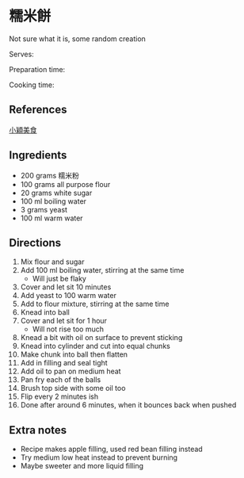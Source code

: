 # 糯米餅

Not sure what it is, some random creation

Serves:

Preparation time:

Cooking time:

## References

[小穎美食](https://www.youtube.com/watch?v=tg2VkP9efGk)

## Ingredients

- 200 grams 糯米粉
- 100 grams all purpose flour
- 20 grams white sugar
- 100 ml boiling water
- 3 grams yeast
- 100 ml warm water

## Directions

1. Mix flour and sugar
2. Add 100 ml boiling water, stirring at the same time
   - Will just be flaky
3. Cover and let sit 10 minutes
4. Add yeast to 100 warm water
5. Add to flour mixture, stirring at the same time
6. Knead into ball
7. Cover and let sit for 1 hour
   - Will not rise too much
8. Knead a bit with oil on surface to prevent sticking
9. Knead into cylinder and cut into equal chunks
10. Make chunk into ball then flatten
11. Add in filling and seal tight
12. Add oil to pan on medium heat
13. Pan fry each of the balls
14. Brush top side with some oil too
15. Flip every 2 minutes ish
16. Done after around 6 minutes, when it bounces back when pushed

## Extra notes

- Recipe makes apple filling, used red bean filling instead
- Try medium low heat instead to prevent burning
- Maybe sweeter and more liquid filling
